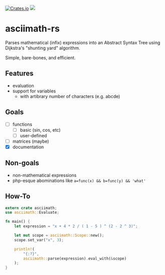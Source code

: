 
[![Crates.io](https://img.shields.io/crates/v/asciimath.svg)](https://crates.io/crates/asciimath)
[![](https://docs.rs/asciimath/badge.svg)](https://docs.rs/asciimath)


# asciimath-rs

Parses mathematical (infix) expressions into an Abstract Syntax Tree using  Dijkstra's "shunting yard" algorithm. 

Simple, bare-bones, and efficient.

## Features
- evaluation
- support for variables 
  - with artibrary number of characters (e.g. abcde)

## Goals
- [ ] functions
  - [ ] basic (sin, cos, etc)
  - [ ] user-defined
- [ ] matrices (maybe)
- [x] documentation

## Non-goals

- non-mathematical expressions
- php-esque abominations like `a=func(x) && b=func(y) && 'what'`

## How-To

```rust
extern crate asciimath;
use asciimath::Evaluate;

fn main() {
    let expression = "x + 4 * 2 / ( 1 - 5 ) ^ (2 - 2 ^ 3)";

    let mut scope = asciimath::Scope::new();
    scope.set_var("x", 3);

    println!(
        "{:?}",
        asciimath::parse(expression).eval_with(&scope)
    );
}
```
